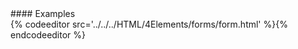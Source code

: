 <section data-markdown>
<script type="text/template">
#form
The element defines a fill-in form that can contain labels and form controls, such as menus and text entry boxes that might be filled in by a user.
</script>
</section>

<section data-markdown>
<script type="text/template">
###HTML5 Standard Syntax
```html
<form
    accept-charset="list of supported character sets"
    action="URL"
    class="class name(s)"
    dir="ltr | rtl"
    enctype="application/x-www-form-urlencoded | multipart/form-data | text/plain | Media Type as per RFC 2045"
    id="unique alphanumeric identifier"
    lang="language code"
    method="get | post"
    name="form's name for scripting"
    style="style information"
    target="_blank | frame name | _parent | _self | _top" (transitional only)
    title="advisory text">
</form>
```
</script>
</section>

<section data-markdown data-render=both>
<script type="text/template" >
###Element-Specific Attributes
* `accept-charset` This attribute specifies the list of character encodings for input data that must be accepted by the server processing the form. The value is a space- or comma- delimited list of character sets as defined in RFC 2045. The default value for this attribute is the reserved value unknown.
* `action` This attribute contains the URL of the server program that will process the contents of the form. Some browsers also might support a mailto URL, which can mail the results to the specified address. Otherwise, the delivery of the data in the form is defined by the method attribute.
* `autocomplete` This Microsoft proprietary attribute, introduced in Internet Explorer 5.0 and redefined under HTML5, will automatically finish filling in information that the user has previously input into an input field. Auto-filled information will likely be stored locally on the end-user’s system by some program, typically the browser itself.
* `enctype` This attribute indicates how form data should be encoded before being sent to the server. The default is `application/x-www-form-urlencoded`. This encoding replaces blank characters in the data with a plus character (+) and all other nonprinting characters with a percent sign (%) followed by the character’s ASCII HEX representation. The multipart/form-data option does not perform character conversion and transfers the information as a compound MIME document. This must be used when using `<input type="file">`. It also might be possible to use another encoding, such as text/plain with a mailed form, but in general you should be cautious about changing the enctype.
* `method` This attribute indicates how form information should be transferred to the server using a particular HTTP method. A get value in the attribute indicates that form data should be appended to the URL specified by the action attribute, thus creating a query string. This approach is quite simple but imposes a size limitation that is difficult to gauge (may be as low as 2 kilobytes in real situations). A value of post for this attribute transfers the data of the form in the message body using the HTTP POST method which imposes no data size limitation. Browsers may allow for other HTTP methods like delete or put as suggested by the HTML5 specification, but so far such usage is rare. The POST method must be used when file attachments are used in a form.
* `name` This attribute specifies a name for the form and was traditionally used by JavaScript or other client-side programming technologies to reference forms and their contained elements. Since HTML 4, the core id attribute can be used instead with DOM methods such as `document.getElementById()`.
* `novalidate` This HTML5 Boolean attribute determines whether or not form validation should be applied on the elements within. By default, validation is enforced unless overridden by this attribute on the form level or a formnovalidate attribute is found on a form element.
* `target` In documents containing frames, this attribute specifies the target frame that will display the results of a form submission. In addition to named frames, several special values exist. The `_blank` value indicates a new window. The `_parent` value indicates the parent frame set containing the source link. The `_self` value indicates the frame containing the source link. The `_top` value indicates the full browser window. HTML5 may allow for targeting of nonframed regions of the page.
</script>
</section>
#### Examples
<section>
{% codeeditor src='../../../HTML/4Elements/forms/form.html' %}{% endcodeeditor %}
</section>

<section data-markdown>
<script type="text/template">
###Notes
* Form content is defined using the &lt;button&gt;, &lt;input&gt;, &lt;select&gt;, and &lt;textarea&gt; tags, as well as other HTML formatting and structuring elements. However, they may not contain other form elements.
* Special grouping elements, such as fieldset, label, and legend, are provided to structure form fields, but more often tags like &lt;div&gt; and &lt;table&gt; are used to improve form layout.
* HTML 2 and 3.2 support only the action, enctype, and method attributes for the form element.
</script>
</section>
